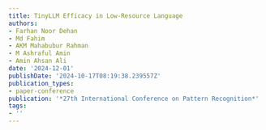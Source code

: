 ```yaml
---
title: TinyLLM Efficacy in Low-Resource Language
authors:
- Farhan Noor Dehan
- Md Fahim
- AKM Mahabubur Rahman
- M Ashraful Amin
- Amin Ahsan Ali
date: '2024-12-01'
publishDate: '2024-10-17T08:19:38.239557Z'
publication_types:
- paper-conference
publication: '*27th International Conference on Pattern Recognition*'
tags:
- ''
---
```

